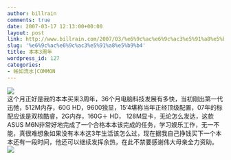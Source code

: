 ```yaml
---
author: billrain
comments: true
date: 2007-03-17 12:13:00+00:00
layout: post
link: http://www.billrain.com/2007/03/%e6%9c%ac%e6%9c%ac3%e5%91%a8%e5%b9%b4/
slug: '%e6%9c%ac%e6%9c%ac3%e5%91%a8%e5%b9%b4'
title: 本本3周年
wordpress_id: 127
categories:
- 帐如流水|COMMON
---
```


[![](http://img.clubic.com/photo/000000FA00086957.jpg)](http://img.clubic.com/photo/000000FA00086957.jpg)  
这个月正好是我的本本买来3周年，36个月电脑科技发展有多快，当初刚出第一代迅弛，512M内存，60G HD，9600独显，15‘4堪称当年正经顶级配置，07年的标配应该是双核酷睿，2G内存，160G＋ HD， 128M显卡，无论怎么发达，这款ASUS M6N非常好地完成了一个合格本本该完成的任务，学习娱乐工作，无一不能，真很难想象如果没有本本这3年生活该怎么过，现在据我自己挣钱买下一个本本还有一段时间，他还可以继续发挥余热，在此不禁要感谢伟大母亲全力资助。  
![](///C:/DOCUME%7E1/Bi11/LOCALS%7E1/Temp/moz-screenshot-1.jpg)
